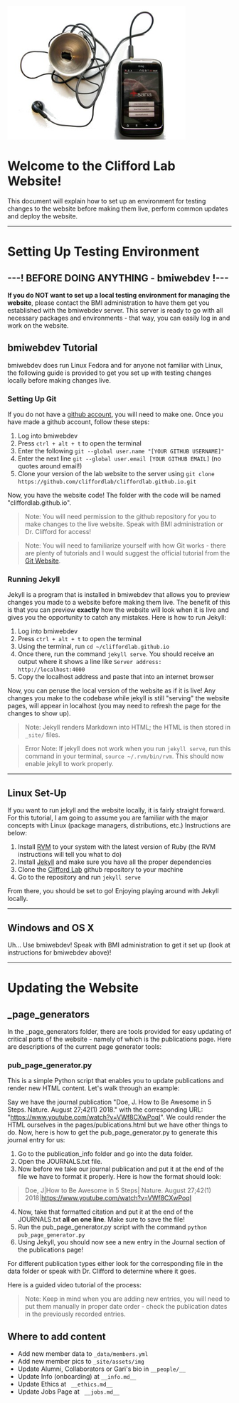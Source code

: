 ![Fetal Monitor](assets/img/test.jpg)

# Welcome to the Clifford Lab Website!

This document will explain how to set up an environment for testing changes to the website before making them live, perform common updates and deploy the website.

---

# Setting Up Testing Environment

## ---!  BEFORE DOING ANYTHING - bmiwebdev !---

**If you do NOT want to set up a local testing environment for managing the website**, please contact the BMI administration to have them get you established with the bmiwebdev server. This server is ready to go with all necessary packages and environments - that way, you can easily log in and work on the website.

## bmiwebdev Tutorial

bmiwebdev does run Linux Fedora and for anyone not familiar with Linux, the following guide is provided to get you set up with testing changes locally before making changes live.

### Setting Up Git

If you do not have a [github account](https://github.com/), you will need to make one. Once you have made a github account, follow these steps:

1. Log into bmiwebdev
2. Press `ctrl + alt + t` to open the terminal
3. Enter the following `git --global user.name "[YOUR GITHUB USERNAME]"`
4. Enter the next line `git --global user.email [YOUR GITHUB EMAIL]` (no quotes around email!)
5. Clone your version of the lab website to the server using  `git clone https://github.com/cliffordlab/cliffordlab.github.io.git`

Now, you have the website code! The folder with the code will be named "cliffordlab.github.io".

> Note: You will need permission to the github repository for you to make changes to the live website. Speak with BMI administration or Dr. Clifford for access!

> Note: You will need to familiarize yourself with how Git works - there are plenty of tutorials and I would suggest the official tutorial from the [Git Website](git-scm.com).

### Running Jekyll

Jekyll is a program that is installed in bmiwebdev that allows you to preview changes you made to a website before making them live. The benefit of this is that you can preview **exactly** how the website will look when it is live and gives you the opportunity to catch any mistakes. Here is how to run Jekyll:

1. Log into bmiwebdev
2. Press `ctrl + alt + t` to open the terminal
3. Using the terminal, run `cd ~/cliffordlab.github.io`
4. Once there, run the command `jekyll serve`. You should receive an output where it shows a line like `Server address: http://localhost:4000`
5. Copy the localhost address and paste that into an internet browser

Now, you can peruse the local version of the website as if it is live! Any changes you make to the codebase while jekyll is still "serving" the website pages, will appear in localhost (you may need to refresh the page for the changes to show up).

> Note: Jekyll renders Markdown into HTML; the HTML is then stored in `_site/` files.

> Error Note: If jekyll does not work when you run `jekyll serve`, run this command in your terminal, `source ~/.rvm/bin/rvm`. This should now enable jekyll to work properly.

---

## Linux Set-Up

If you want to run jekyll and the website locally, it is fairly straight forward. For this tutorial, I am going to assume you are familiar with the major concepts with Linux (package managers, distributions, etc.) Instructions are below:

1. Install [RVM](https://rvm.io/rvm/install) to your system with the latest version of Ruby (the RVM instructions will tell you what to do)
2. Install [Jekyll](https://jekyllrb.com/docs/installation/) and make sure you have all the proper dependencies
3. Clone the [Clifford Lab](https://github.com/cliffordlab/cliffordlab.github.io) github repository to your machine
4. Go to the repository and run `jekyll serve`

From there, you should be set to go! Enjoying playing around with Jekyll locally.

---

## Windows and OS X

Uh... Use bmiwebdev! Speak with BMI administration to get it set up (look at instructions for bmiwebdev above)!

---

# Updating the Website

## _page_generators

In the _page_generators folder, there are tools provided for easy updating of critical parts of the website - namely of which is the publications page. Here are descriptions of the current page generator tools:

### pub_page_generator.py

This is a simple Python script that enables you to update publications and render new HTML content. Let's walk through an example:

Say we have the journal publication "Doe, J. How to Be Awesome in 5 Steps. Nature. August 27;42(1) 2018." with the corresponding URL: "https://www.youtube.com/watch?v=VWf8CXwPoqI". We could render the HTML ourselves in the pages/publications.html but we have other things to do. Now, here is how to get the pub_page_generator.py to generate this journal entry for us:

1. Go to the publication_info folder and go into the data folder.
2. Open the JOURNALS.txt file.
3. Now before we take our journal publication and put it at the end of the file we have to format it properly. Here is how the format should look:
>Doe, J|How to Be Awesome in 5 Steps| Nature. August 27;42(1) 2018|https://www.youtube.com/watch?v=VWf8CXwPoqI
4. Now, take that formatted citation and put it at the end of the JOURNALS.txt **all on one line**. Make sure to save the file!
5. Run the pub_page_generator.py script with the command `python pub_page_generator.py`
6. Using Jekyll, you should now see a new entry in the Journal section of the publications page!

For different publication types either look for the corresponding file in the data folder or speak with Dr. Clifford to determine where it goes.

Here is a guided video tutorial of the process:



>Note: Keep in mind when you are adding new entries, you will need to put them manually in proper date order - check the publication dates in the previously recorded entries.

## Where to add content

+ Add new member data to `_data/members.yml`
+ Add new member pics to `_site/assets/img`
+ Update Alumni, Collaborators or Gari's bio in `__people/__`
+ Update Info (onboarding) at `__info.md__`
+ Update Ethics at ` __ethics.md__`
+ Update Jobs Page at ` __jobs.md__`
